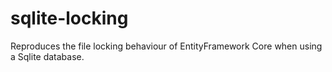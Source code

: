 # sqlite-locking

Reproduces the file locking behaviour of EntityFramework Core when using a Sqlite database.
